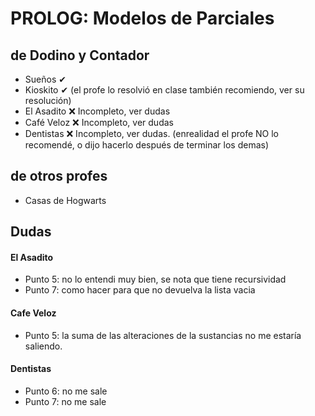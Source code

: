 # PROLOG: Modelos de Parciales 

## de Dodino y Contador
- Sueños ✔
- Kioskito ✔ (el profe lo resolvió en clase también recomiendo, ver su resolución)
- El Asadito ❌ Incompleto, ver dudas
- Café Veloz ❌ Incompleto, ver dudas
- Dentistas ❌ Incompleto, ver dudas. (enrealidad el profe NO lo recomendé, o dijo hacerlo después de terminar los demas)

## de otros profes
- Casas de Hogwarts

## Dudas

#### El Asadito
 - Punto 5: no lo entendi muy bien, se nota que tiene recursividad
 - Punto 7: como hacer para que no devuelva la lista vacia

#### Cafe Veloz
 - Punto 5: la suma de las alteraciones de la sustancias no me estaría saliendo.

#### Dentistas
 - Punto 6: no me sale
 - Punto 7: no me sale
